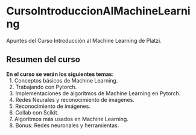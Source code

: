 # CursoIntroduccionAlMachineLearning
Apuntes del Curso Introducción al Machine Learning de Platzi.

<body>
  <div>
    <h2>
      Resumen del curso
    </h2>
    <p>
    <b>En el curso se verán los siguientes temas:</b>
      <br>&#8287 1. Conceptos básicos de Machine Learning.
      <br>&#8287 2. Trabajando con Pytorch.
      <br>&#8287 3. Implementaciones de algoritmos de Machine Learning en Pytorch.
      <br>&#8287 4. Redes Neurales y reconocimiento de imágenes.
      <br>&#8287 5. Reconocimiento de imágenes.
      <br>&#8287 6. Collab con Scikit.
      <br>&#8287 7. Algoritmos más usados en Machine Learning.
      <br>&#8287 8. Bonus: Redes neuronales y herramientas.
    </p>
  </div>
</body>
